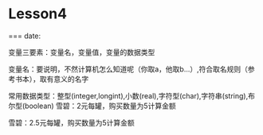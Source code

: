 # Lesson4
===
date:

变量三要素：变量名，变量值，变量的数据类型

变量名：要说明，不然计算机怎么知道呢（你取a，他取b...）,符合取名规则（参考书本），取有意义的名字

常用数据类型：整型(integer,longint),小数(real),字符型(char),字符串(string),布尔型(boolean)
雪碧：2元每罐，购买数量为5计算金额

雪碧：2.5元每罐，购买数量为5计算金额

